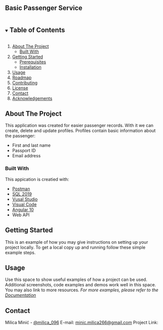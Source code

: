 ## Basic Passenger Service

<!-- TABLE OF CONTENTS -->
<details open="open">
  <summary><h2 style="display: inline-block">Table of Contents</h2></summary>
  <ol>
    <li>
      <a href="#about-the-project">About The Project</a>
      <ul>
        <li><a href="#built-with">Built With</a></li>
      </ul>
    </li>
    <li>
      <a href="#getting-started">Getting Started</a>
      <ul>
        <li><a href="#prerequisites">Prerequisites</a></li>
        <li><a href="#installation">Installation</a></li>
      </ul>
    </li>
    <li><a href="#usage">Usage</a></li>
    <li><a href="#roadmap">Roadmap</a></li>
    <li><a href="#contributing">Contributing</a></li>
    <li><a href="#license">License</a></li>
    <li><a href="#contact">Contact</a></li>
    <li><a href="#acknowledgements">Acknowledgements</a></li>
  </ol>
</details>

## About The Project
This application was created for easier passenger records. With it we can create, delete and update profiles. Profiles contain basic information about the passenger:
* First and last name
* Passport ID
* Email address

### Built With
This appication is creatied with:
* [Postman](https://www.postman.com/)
* [SQL 2019](https://www.microsoft.com/en-us/sql-server/sql-server-downloads)
* [Vusal Studio](https://awesomeopensource.com/projects/visual-studio-code?categoryPage=48)
* [Visual Code](https://code.visualstudio.com/)
* [Angular 10](https://angular.io/)
* Web API

## Getting Started
This is an example of how you may give instructions on setting up your project locally.
To get a local copy up and running follow these simple example steps.

## Usage
Use this space to show useful examples of how a project can be used. Additional screenshots, code examples and demos work well in this space. You may also link to more resources.
_For more examples, please refer to the [Documentation](https://example.com)_

## Contact
Milica Minić - [@milica_096](https://www.instagram.com/milicaa_096/?hl=sr) 
E-mail: minic.milica266@gmail.com
Project Link:

